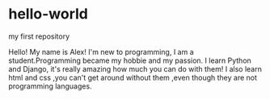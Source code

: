 # hello-world
my first repository

Hello! My name is Alex! I'm new to programming, I am a student.Programming became my hobbie and my passion.
I learn Python and Django, it's really amazing how much you can do with them!
I also learn html and css ,you can't get around without them ,even though they are not programming languages. 
